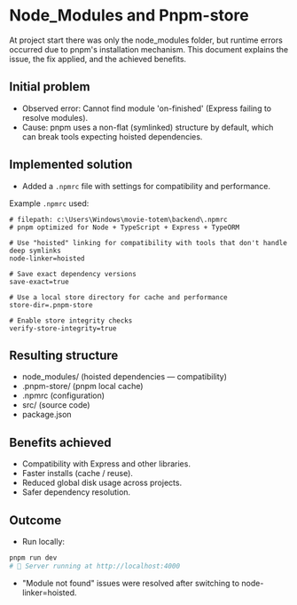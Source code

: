 # Node_Modules and Pnpm-store

At project start there was only the node_modules folder, but runtime errors occurred due to pnpm's installation mechanism. This document explains the issue, the fix applied, and the achieved benefits.

## Initial problem

- Observed error: Cannot find module 'on-finished' (Express failing to resolve modules).
- Cause: pnpm uses a non-flat (symlinked) structure by default, which can break tools expecting hoisted dependencies.

## Implemented solution

- Added a `.npmrc` file with settings for compatibility and performance.

Example `.npmrc` used:

```properties
# filepath: c:\Users\Windows\movie-totem\backend\.npmrc
# pnpm optimized for Node + TypeScript + Express + TypeORM

# Use "hoisted" linking for compatibility with tools that don't handle deep symlinks
node-linker=hoisted

# Save exact dependency versions
save-exact=true

# Use a local store directory for cache and performance
store-dir=.pnpm-store

# Enable store integrity checks
verify-store-integrity=true
```

## Resulting structure

- node_modules/ (hoisted dependencies — compatibility)
- .pnpm-store/ (pnpm local cache)
- .npmrc (configuration)
- src/ (source code)
- package.json

## Benefits achieved

- Compatibility with Express and other libraries.
- Faster installs (cache / reuse).
- Reduced global disk usage across projects.
- Safer dependency resolution.

## Outcome

- Run locally:

```bash
pnpm run dev
# 🚀 Server running at http://localhost:4000
```

- "Module not found" issues were resolved after switching to node-linker=hoisted.

